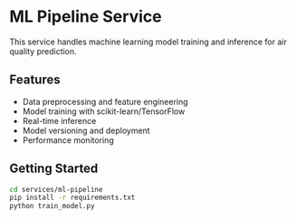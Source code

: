 # ML Pipeline Service

This service handles machine learning model training and inference for air quality prediction.

## Features
- Data preprocessing and feature engineering
- Model training with scikit-learn/TensorFlow
- Real-time inference
- Model versioning and deployment
- Performance monitoring

## Getting Started

```bash
cd services/ml-pipeline
pip install -r requirements.txt
python train_model.py
```
